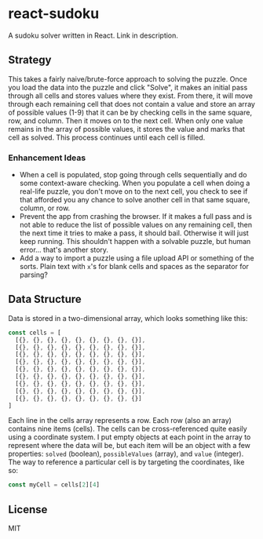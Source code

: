react-sudoku
============

A sudoku solver written in React. Link in description.

## Strategy

This takes a fairly naive/brute-force approach to solving the puzzle. Once you load the data into the puzzle and click "Solve", it makes an initial pass through all cells and stores values where they exist. From there, it will move through each remaining cell that does not contain a value and store an array of possible values (1-9) that it can be by checking cells in the same square, row, and column. Then it moves on to the next cell. When only one value remains in the array of possible values, it stores the value and marks that cell as solved. This process continues until each cell is filled.

### Enhancement Ideas

- When a cell is populated, stop going through cells sequentially and do some context-aware checking. When you populate a cell when doing a real-life puzzle, you don't move on to the next cell, you check to see if that afforded you any chance to solve another cell in that same square, column, or row.
- Prevent the app from crashing the browser. If it makes a full pass and is not able to reduce the list of possible values on any remaining cell, then the next time it tries to make a pass, it should bail. Otherwise it will just keep running. This shouldn't happen with a solvable puzzle, but human error... that's another story.
- Add a way to import a puzzle using a file upload API or something of the sorts. Plain text with `x`'s for blank cells and spaces as the separator for parsing?

## Data Structure

Data is stored in a two-dimensional array, which looks something like this:

```js
const cells = [
  [{}, {}, {}, {}, {}, {}, {}, {}, {}],
  [{}, {}, {}, {}, {}, {}, {}, {}, {}],
  [{}, {}, {}, {}, {}, {}, {}, {}, {}],
  [{}, {}, {}, {}, {}, {}, {}, {}, {}],
  [{}, {}, {}, {}, {}, {}, {}, {}, {}],
  [{}, {}, {}, {}, {}, {}, {}, {}, {}],
  [{}, {}, {}, {}, {}, {}, {}, {}, {}],
  [{}, {}, {}, {}, {}, {}, {}, {}, {}],
  [{}, {}, {}, {}, {}, {}, {}, {}, {}]
]
```

Each line in the cells array represents a row. Each row (also an array) contains nine items (cells). The cells can be cross-referenced quite easily using a coordinate system. I put empty objects at each point in the array to represent where the data will be, but each item will be an object with a few properties: `solved` (boolean), `possibleValues` (array), and `value` (integer). The way to reference a particular cell is by targeting the coordinates, like so:

```js
const myCell = cells[2][4]
```


## License

MIT
